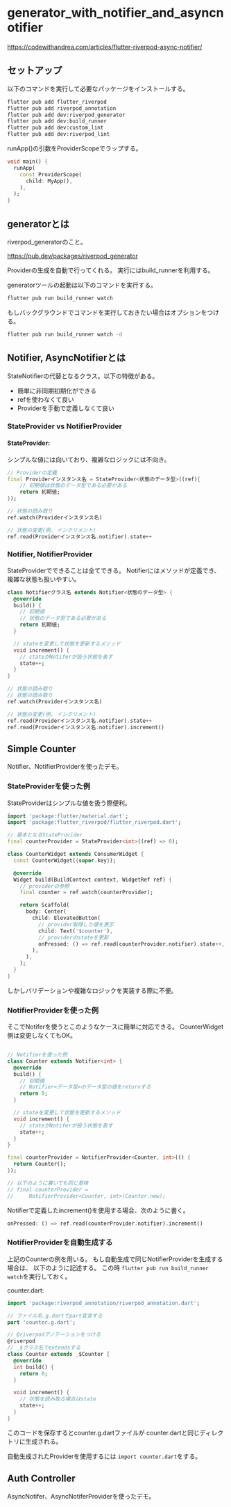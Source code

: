 # generator_with_notifier_and_asyncnotifier

https://codewithandrea.com/articles/flutter-riverpod-async-notifier/

## セットアップ

以下のコマンドを実行して必要なパッケージをインストールする。

```sh
flutter pub add flutter_riverpod
flutter pub add riverpod_annotation
flutter pub add dev:riverpod_generator
flutter pub add dev:build_runner
flutter pub add dev:custom_lint
flutter pub add dev:riverpod_lint
```

runApp()の引数をProviderScopeでラップする。

```dart
void main() {
  runApp(
    const ProviderScope(
      child: MyApp(),
    ),
  );
}
```

## generatorとは

riverpod_generatorのこと。

https://pub.dev/packages/riverpod_generator

Providerの生成を自動で行ってくれる。
実行にはbuild_runnerを利用する。

generatorツールの起動は以下のコマンドを実行する。

```sh
flutter pub run build_runner watch
```

もしバックグラウンドでコマンドを実行しておきたい場合はオプションをつける。

```sh
flutter pub run build_runner watch -d
```

## Notifier, AsyncNotifierとは

StateNotifierの代替となるクラス。以下の特徴がある。

- 簡単に非同期初期化ができる
- refを使わなくて良い
- Providerを手動で定義しなくて良い

### StateProvider vs NotifierProvider

#### StateProvider:
シンプルな値には向いており、複雑なロジックには不向き。

```dart
// Providerの定義
final Providerインスタンス名 = StateProvider<状態のデータ型>((ref){
    // 初期値は状態のデータ型である必要がある
    return 初期値;
});

// 状態の読み取り
ref.watch(Providerインスタンス名)

// 状態の変更(例. インクリメント)
ref.read(Providerインスタンス名.notifier).state++
```

### Notifier, NotifierProvider
StateProviderでできることは全てできる。
Notifierにはメソッドが定義でき、複雑な状態も扱いやすい。

```dart
class Notifierクラス名 extends Notifier<状態のデータ型> {
  @override
  build() {
    // 初期値
    // 状態のデータ型である必要がある
    return 初期値;
  }

  // stateを変更して状態を更新するメソッド
  void increment() {
    // stateがNotiferが扱う状態を表す
    state++;
  }
}

// 状態の読み取り
// 状態の読み取り
ref.watch(Providerインスタンス名)

// 状態の変更(例. インクリメント)
ref.read(Providerインスタンス名.notifier).state++
ref.read(Providerインスタンス名.notifier).increment()

```

## Simple Counter

Notifier、NotifierProviderを使ったデモ。

### StateProviderを使った例

StateProviderはシンプルな値を扱う際便利。

```dart
import 'package:flutter/material.dart';
import 'package:flutter_riverpod/flutter_riverpod.dart';

// 基本となるStateProvider
final counterProvider = StateProvider<int>((ref) => 0);

class CounterWidget extends ConsumerWidget {
  const CounterWidget({super.key});

  @override
  Widget build(BuildContext context, WidgetRef ref) {
    // providerの参照
    final counter = ref.watch(counterProvider);

    return Scaffold(
      body: Center(
        child: ElevatedButton(
          // provider取得した値を表示
          child: Text('$counter'),
          // providerのstateを更新
          onPressed: () => ref.read(counterProvider.notifier).state++,
        ),
      ),
    );
  }
}
```

しかしバリデーションや複雑なロジックを実装する際に不便。

### NotifierProviderを使った例

そこでNotiferを使うとこのようなケースに簡単に対応できる。
CounterWidget側は変更しなくてもOK。

```dart

// Notifierを使った例
class Counter extends Notifier<int> {
  @override
  build() {
    // 初期値
    // Notifier<データ型>のデータ型の値をreturnする
    return 0;
  }

  // stateを変更して状態を更新するメソッド
  void increment() {
    // stateがNotiferが扱う状態を表す
    state++;
  }
}

final counterProvider = NotifierProvider<Counter, int>(() {
  return Counter();
});

// 以下のように書いても同じ意味
// final counterProvider =
//     NotifierProvider<Counter, int>(Counter.new);

```

Notifierで定義したincrement()を使用する場合、次のように書く。

```dart
onPressed: () => ref.read(counterProvider.notifier).increment()
```

### NotifierProviderを自動生成する

上記のCounterの例を用いる。
もし自動生成で同じNotifierProviderを生成する場合は、
以下のように記述する。
この時 `flutter pub run build_runner watch`を実行しておく。

counter.dart:
```dart
import 'package:riverpod_annotation/riverpod_annotation.dart';

// ファイル名.g.dartでpart宣言する
part 'counter.g.dart';

// @riverpodアノテーションをつける
@riverpod
// _$クラス名でextendsする
class Counter extends _$Counter {
  @override
  int build() {
    return 0;
  }

  void increment() {
    // 状態を読み取る場合はstate
    state++;
  }
}
```
このコードを保存するとcounter.g.dartファイルが
counter.dartと同じディレクトリに生成される。

自動生成されたProviderを使用するには
`import counter.dart`をする。

## Auth Controller

AsyncNotifer、AsyncNotiferProviderを使ったデモ。